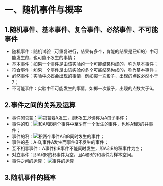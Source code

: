 一、随机事件与概率
==================

1.随机事件、基本事件、复合事件、必然事件、不可能事件
-------------------------------------------------
* 随机事件：随机试验（可重复进行，结果有多个，肯能的结果是已知的）中可能发生的，也可能不发生的事情；
* 基本事件：如果一个事件是由该实验的一个可能结果构成的，称为基本事件；
* 符合事件：如果一个事件是由该实验的多个可能结果构成的，称为基本事件；
* 必然事件：实验中必然会出现的事情，例如掷一次骰子，出现的点数必然小于7；
* 不可能事件：实验中不可能发生的事情，如掷一次骰子，出现的点数大于6。

2.事件之间的关系及运算
------------------------
* 事件的包含：![包含](https://github.com/Julyyt-y/Data-Structure-and-Algorithm/blob/master/Pictures/%E5%8C%85%E5%90%AB.png)若A发生，则B发生,B也称为A的子事件；
* 事件的和：![和](https://github.com/Julyyt-y/Data-Structure-and-Algorithm/blob/master/Pictures/%E5%B9%B6.png)A和B两个事件中至少有一个发生的事件，也称A和B的并事件；
* 事件的积：![积](https://github.com/Julyyt-y/Data-Structure-and-Algorithm/blob/master/Pictures/%E4%BA%A4.png)两个事件A和B同时发生的事件；
* 事件的差：A-B,事件A发生而事件B不发生的事件；
* 互不相容事件：A事件和B事件不能同时发生，即A和B的积事件为空；
* 对立事件：即A和B的积事件为空，且A和B的和事件为样本空间。
* 事件之间的运算：
![事件的运算](https://github.com/Julyyt-y/Data-Structure-and-Algorithm/blob/master/Pictures/%E4%BA%8B%E4%BB%B6%E7%9A%84%E8%BF%90%E7%AE%97.png)

3.随机事件的概率
--------------------

